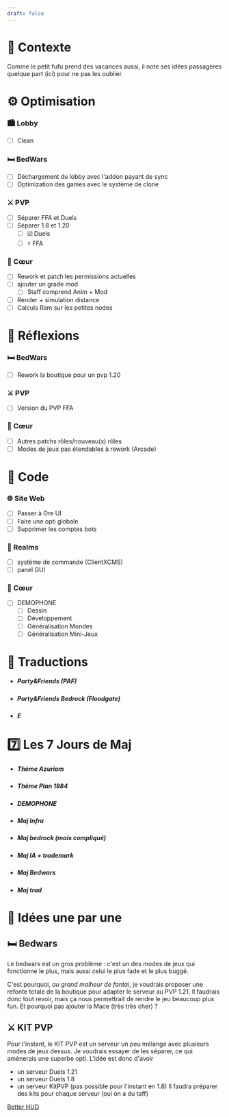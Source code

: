 ```yaml
---
draft: false
---
```

# 🔎 Contexte
Comme le petit fufu prend des vacances aussi, il note ses idées passagères quelque part (ici) pour ne pas les oublier

# ⚙️ Optimisation

### 🏙 Lobby
- [ ] Clean

### 🛏 BedWars
- [ ] Déchargement du lobby avec l'addon payant de sync
- [ ] Optimization des games avec le système de clone

### ⚔️ PVP
- [ ] Séparer FFA et Duels
- [ ] Séparer 1.8 et 1.20
   - [ ] ☑️ Duels
   - [ ] ⚕️ FFA
   
### 💟 Cœur 
- [ ] Rework et patch les permissions actuelles
- [ ] ajouter un grade mod
   - [ ] Staff comprend Anim + Mod
- [ ] Render + simulation distance
- [ ] Calculs Ram sur les petites nodes
# 🧠 Réflexions

### 🛏 BedWars
- [ ] Rework la boutique pour un pvp 1.20

### ⚔️ PVP
- [ ] Version du PVP FFA

### 💟 Cœur
- [ ] Autres patchs rôles/nouveau(x) rôles
- [ ] Modes de jeux pas étendables à rework (Arcade)

# 💾 Code

### 🌐 Site Web
- [ ] Passer à Ore UI
- [ ] Faire une opti globale 
- [ ] Supprimer les comptes bots

### 🌌 Realms
- [ ] système de commande (ClientXCMS)
- [ ] panel GUI

### 💟 Cœur 
- [ ] DEMOPHONE
   - [ ] Dessin
   - [ ] Développement 
   - [ ] Généralisation Mondes
   - [ ] Généralisation Mini-Jeux

# 💬 Traductions
- ##### Party&Friends (PAF)
- ##### Party&Friends Bedrock (Floodgate)
- ##### E

# 7️⃣ Les 7 Jours de Maj

- ##### Thème Azuriom
- ##### Thème Plan 1984
- ##### DEMOPHONE
- ##### Maj Infra 
- ##### Maj bedrock (mais compliqué)
- ##### Maj IA + trademark
- ##### Maj Bedwars
- ##### Maj trad

# 📑  Idées une par une

## 🛏 Bedwars
Le bedwars est un gros problème : c'est un des modes de jeux qui fonctionne le plus, mais aussi celui le plus fade et le plus buggé.

C'est pourquoi, *au grand malheur de fantai*, je voudrais proposer une refonte totale de la boutique pour adapter le serveur au PVP 1.21. Il faudrais donc tout revoir, mais ça nous permettrait de rendre le jeu beaucoup plus fun. Et pourquoi pas ajouter la Mace (très très cher) ?

## ⚔️ KIT PVP
Pour l'instant, le KIT PVP est un serveur un peu mélange avec plusieurs modes de jeux dessus. Je voudrais essayer de les séparer, ce qui amènerais une superbe opti. L'idée est donc d'avoir
- un serveur Duels 1.21
- un serveur Duels 1.8
- un serveur KitPVP (pas possible pour l'instant en 1.8)
Il faudra préparer des kits pour chaque serveur (oui on a du taff)


[Better HUD](https://www.spigotmc.org/resources/%E2%AD%90betterhud%E2%AD%90a-beautiful-hud-plugin-you-havent-seen-before%E2%9C%85auto-resource-pack-build%E2%9C%85.115559/)

# 